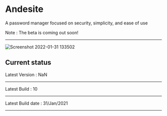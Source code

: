 # Andesite
A password manager focused on security, simplicity, and ease of use

Note : The beta is coming out soon!
- - - -
![Screenshot 2022-01-31 133502](https://user-images.githubusercontent.com/79132875/151833690-619002e8-f895-4c5f-8bda-1207c53e8f00.png)

Current status
---------------------------------
Latest Version : NaN
- - -
Latest Build : 10
- - -
Latest Build date : 31/Jan/2021
- - -
